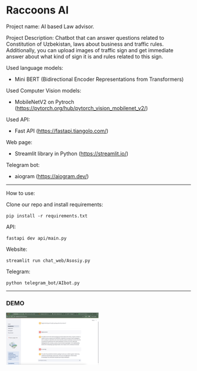 # Raccoons AI 
Project name: AI based Law advisor. 

Project Description: Chatbot that can answer questions related to Constitution of Uzbekistan, laws about business and traffic rules. Additionally, you can upload images of traffic sign and get immediate answer about what kind of sign it is and rules related to this sign. 


Used language models: 
- Mini BERT (Bidirectional Encoder Representations from Transformers) 

Used Computer Vision models: 
- MobileNetV2 on Pytroch (https://pytorch.org/hub/pytorch_vision_mobilenet_v2/)

Used API: 
- Fast API (https://fastapi.tiangolo.com/)

Web page: 
- Streamlit library in Python (https://streamlit.io/)

Telegram bot: 
- aiogram (https://aiogram.dev/)

***
How to use: 

Clone our repo and install requirements: 

```console
pip install -r requirements.txt
```

API: 
```console
fastapi dev api/main.py
```

Website: 
```console
streamlit run chat_web/Asosiy.py
```

Telegram: 
```console
python telegram_bot/AIbot.py
```

*** 

### DEMO 

<img src="demo/konstitutsiya_demo.png" width="50%" height="50%">  
